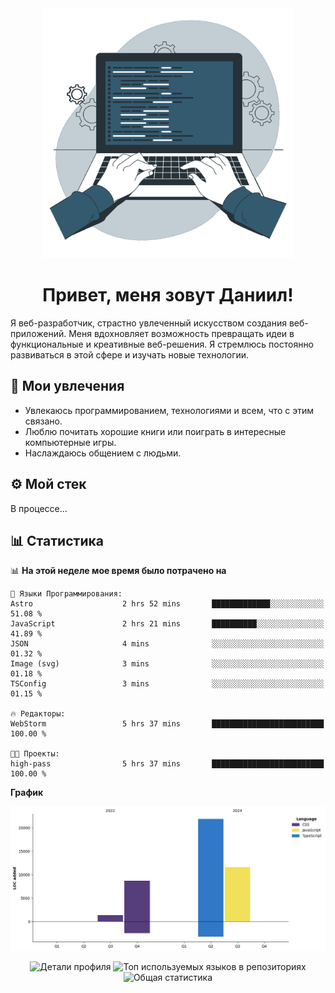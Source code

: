 <div align="center">
  <img width="400" src="assets/main_pic.webp" alt="">
  <h1>Привет, меня зовут Даниил!</h1>
</div>

Я веб-разработчик, страстно увлеченный искусством создания веб-приложений. Меня вдохновляет возможность превращать идеи в функциональные и креативные веб-решения. Я стремлюсь постоянно развиваться в этой сфере и изучать новые технологии.

## :game_die: Мои увлечения

* Увлекаюсь программированием, технологиями и всем, что с этим связано.
* Люблю почитать хорошие книги или поиграть в интересные компьютерные игры.
* Наслаждаюсь общением с людьми.

## :gear: Мой стек

В процессе...

## :bar_chart: Статистика

<!--START_SECTION:waka-->
📊 **На этой неделе мое время было потрачено на** 

```text
💬 Языки Программирования: 
Astro                    2 hrs 52 mins       █████████████░░░░░░░░░░░░   51.08 % 
JavaScript               2 hrs 21 mins       ██████████░░░░░░░░░░░░░░░   41.89 % 
JSON                     4 mins              ░░░░░░░░░░░░░░░░░░░░░░░░░   01.32 % 
Image (svg)              3 mins              ░░░░░░░░░░░░░░░░░░░░░░░░░   01.18 % 
TSConfig                 3 mins              ░░░░░░░░░░░░░░░░░░░░░░░░░   01.15 % 

🔥 Редакторы: 
WebStorm                 5 hrs 37 mins       █████████████████████████   100.00 % 

🐱‍💻 Проекты: 
high-pass                5 hrs 37 mins       █████████████████████████   100.00 % 
```

**График**

![Lines of Code chart](https://raw.githubusercontent.com/daniilgrigorev01/daniilgrigorev01/main/assets/bar_graph.png)


<!--END_SECTION:waka-->

<div align="center">
  <img src="http://github-profile-summary-cards.vercel.app/api/cards/profile-details?username=daniilgrigorev01&theme=github" alt="Детали профиля">
  <img src="http://github-profile-summary-cards.vercel.app/api/cards/repos-per-language?username=daniilgrigorev01&theme=github" alt="Топ используемых языков в репозиториях">
  <img src="http://github-profile-summary-cards.vercel.app/api/cards/stats?username=daniilgrigorev01&theme=github" alt="Общая статистика">
</div>

